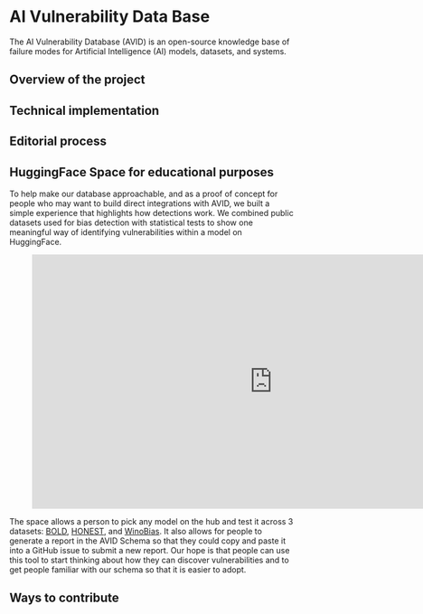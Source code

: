 # AI Vulnerability Data Base
The AI Vulnerability Database (AVID) is an open-source knowledge base of failure modes for Artificial Intelligence (AI) models, datasets, and systems.

## Overview of the project

## Technical implementation

## Editorial process

## HuggingFace Space for educational purposes
To help make our database approachable, and as a proof of concept for people who may want to build direct integrations with AVID, we built a simple experience that highlights how detections work. We combined public datasets used for bias detection with statistical tests to show one meaningful way of identifying vulnerabilities within a model on HuggingFace. 

<figure class="video_container">
<iframe
	src="https://avid-ml-bias-detection.hf.space"
	frameborder="0"
	width="850"
	height="450"
></iframe>
</figure>

The space allows a person to pick any model on the hub and test it across 3 datasets: [BOLD](https://github.com/amazon-science/bold), [HONEST](https://github.com/MilaNLProc/honest), and [WinoBias](https://uclanlp.github.io/corefBias/overview). It also allows for people to generate a report in the AVID Schema so that they could copy and paste it into a GitHub issue to submit a new report. Our hope is that people can use this tool to start thinking about how they can discover vulnerabilities and to get people familiar with our schema so that it is easier to adopt.

## Ways to contribute